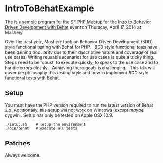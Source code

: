 IntroToBehatExample
===================

The is a sample program for the [SF PHP Meetup](http://www.meetup.com/sf-php/) for the [Intro to Behavior Driven Development with Behat](http://www.meetup.com/sf-php/events/169678302/) event on Thursday, April 17, 2014 at Mashery.

Over the past year, Mashery took on Behavior Driven Development (BDD) style functional testing with Behat for PHP.  BDD style functional tests have been gaining popularity due to their descriptive nature and coverage of real use cases. Writing reusable scenarios for use cases is quite a tricky thing.  Steps need to be robust, to execute quickly, to speak to the use case and to handle errors cleanly.  Achieving these goals is challenging.  This talk will cover the philosophy this testing style and how to implement BDD style functional tests with Behat. 

Setup
-----

You must have the PHP version required to run the latest version of Behat 2.x.  Additionally, this setup will not work on Windows (except _maybe_ cygwin).  Setup has only be tested on Apple OSX 10.9.

    ./setup.sh    # setup the environment
    ./bin/behat   # execute all tests

Patches
-------

Always welcome.
